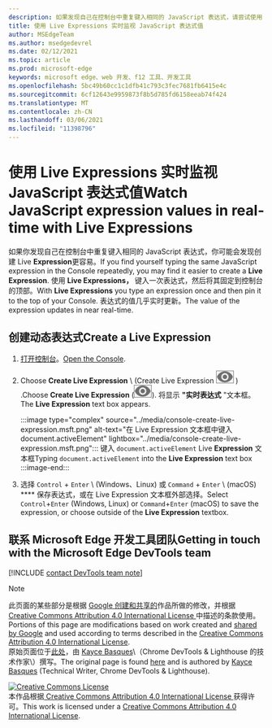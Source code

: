 ```yaml
---
description: 如果发现自己在控制台中重复键入相同的 JavaScript 表达式，请尝试使用 Live Expressions。
title: 使用 Live Expressions 实时监视 JavaScript 表达式值
author: MSEdgeTeam
ms.author: msedgedevrel
ms.date: 02/12/2021
ms.topic: article
ms.prod: microsoft-edge
keywords: microsoft edge、web 开发、f12 工具、开发工具
ms.openlocfilehash: 5bc49b60cc1c1dfb41c793c3fec7681fb6415e4c
ms.sourcegitcommit: 6cf12643e9959873f8b5d785fd6158eeab74f424
ms.translationtype: MT
ms.contentlocale: zh-CN
ms.lasthandoff: 03/06/2021
ms.locfileid: "11398796"
---
```

<!-- Copyright Kayce Basques 

   Licensed under the Apache License, Version 2.0 (the "License");
   you may not use this file except in compliance with the License.
   You may obtain a copy of the License at

       https://www.apache.org/licenses/LICENSE-2.0

   Unless required by applicable law or agreed to in writing, software
   distributed under the License is distributed on an "AS IS" BASIS,
   WITHOUT WARRANTIES OR CONDITIONS OF ANY KIND, either express or implied.
   See the License for the specific language governing permissions and
   limitations under the License.  -->

# <a name="watch-javascript-expression-values-in-real-time-with-live-expressions"></a><span data-ttu-id="c08d5-104">使用 Live Expressions 实时监视 JavaScript 表达式值</span><span class="sxs-lookup"><span data-stu-id="c08d5-104">Watch JavaScript expression values in real-time with Live Expressions</span></span>  

<span data-ttu-id="c08d5-105">如果你发现自己在控制台中重复键入相同的 JavaScript 表达式，你可能会发现创建 Live **Expression**更容易。</span><span class="sxs-lookup"><span data-stu-id="c08d5-105">If you find yourself typing the same JavaScript expression in the Console repeatedly, you may find it easier to create a **Live Expression**.</span></span>  <span data-ttu-id="c08d5-106">使用 **Live Expressions，** 键入一次表达式，然后将其固定到控制台的顶部。</span><span class="sxs-lookup"><span data-stu-id="c08d5-106">With **Live Expressions** you type an expression once and then pin it to the top of your Console.</span></span>  <span data-ttu-id="c08d5-107">表达式的值几乎实时更新。</span><span class="sxs-lookup"><span data-stu-id="c08d5-107">The value of the expression updates in near real-time.</span></span>  

## <a name="create-a-live-expression"></a><span data-ttu-id="c08d5-108">创建动态表达式</span><span class="sxs-lookup"><span data-stu-id="c08d5-108">Create a Live Expression</span></span>  

1.  <span data-ttu-id="c08d5-109">[打开控制台][DevToolsConsoleReferenceOpenConsole]。</span><span class="sxs-lookup"><span data-stu-id="c08d5-109">[Open the Console][DevToolsConsoleReferenceOpenConsole].</span></span>  
1.  <span data-ttu-id="c08d5-110">Choose **Create Live Expression** \ (Create Live Expression ![ ][ImageCreateLiveExpressionIcon] \) .</span><span class="sxs-lookup"><span data-stu-id="c08d5-110">Choose **Create Live Expression** \(![Create Live Expression][ImageCreateLiveExpressionIcon]\).</span></span>  <span data-ttu-id="c08d5-111">将显示 **"实时表达式** "文本框。</span><span class="sxs-lookup"><span data-stu-id="c08d5-111">The **Live Expression** text box appears.</span></span>  
    
    :::image type="complex" source="../media/console-create-live-expression.msft.png" alt-text="在 Live Expression 文本框中键入 document.activeElement" lightbox="../media/console-create-live-expression.msft.png":::
       <span data-ttu-id="c08d5-113">键入 `document.activeElement` Live **Expression** 文本框</span><span class="sxs-lookup"><span data-stu-id="c08d5-113">Typing `document.activeElement` into the **Live Expression** text box</span></span>  
    :::image-end:::  
    
1.  <span data-ttu-id="c08d5-114">选择 `Control` + `Enter` \ (Windows、Linux\) 或 `Command` + `Enter` \ (macOS\) \*\*\*\* 保存表达式，或在 Live Expression 文本框外部选择。</span><span class="sxs-lookup"><span data-stu-id="c08d5-114">Select `Control`+`Enter` \(Windows, Linux\) or `Command`+`Enter` \(macOS\) to save the expression, or choose outside of the **Live Expression** textbox.</span></span>  

## <a name="getting-in-touch-with-the-microsoft-edge-devtools-team"></a><span data-ttu-id="c08d5-115">联系 Microsoft Edge 开发工具团队</span><span class="sxs-lookup"><span data-stu-id="c08d5-115">Getting in touch with the Microsoft Edge DevTools team</span></span>  

[!INCLUDE [contact DevTools team note](../includes/contact-devtools-team-note.md)]  

<!-- image links -->  

[ImageCreateLiveExpressionIcon]: ../media/create-live-expression-icon.msft.png  

<!-- links -->  

[DevToolsConsoleReferenceOpenConsole]: ./reference.md#open-the-console "打开控制台 - 控制台参考|Microsoft Docs"  

> [!NOTE]
> <span data-ttu-id="c08d5-117">此页面的某些部分是根据 [Google 创建和共享的][GoogleSitePolicies]作品所做的修改，并根据[ Creative Commons Attribution 4.0 International License ][CCA4IL]中描述的条款使用。</span><span class="sxs-lookup"><span data-stu-id="c08d5-117">Portions of this page are modifications based on work created and [shared by Google][GoogleSitePolicies] and used according to terms described in the [Creative Commons Attribution 4.0 International License][CCA4IL].</span></span>  
> <span data-ttu-id="c08d5-118">原始页面位于[此处](https://developers.google.com/web/tools/chrome-devtools/console/live-expressions)，由 [Kayce Basques][KayceBasques]\（Chrome DevTools \& Lighthouse 的技术作家\）撰写。</span><span class="sxs-lookup"><span data-stu-id="c08d5-118">The original page is found [here](https://developers.google.com/web/tools/chrome-devtools/console/live-expressions) and is authored by [Kayce Basques][KayceBasques] \(Technical Writer, Chrome DevTools \& Lighthouse\).</span></span>  

[![Creative Commons License][CCby4Image]][CCA4IL]  
<span data-ttu-id="c08d5-120">本作品根据[ Creative Commons Attribution 4.0 International License ][CCA4IL]获得许可。</span><span class="sxs-lookup"><span data-stu-id="c08d5-120">This work is licensed under a [Creative Commons Attribution 4.0 International License][CCA4IL].</span></span>  

[CCA4IL]: https://creativecommons.org/licenses/by/4.0  
[CCby4Image]: https://i.creativecommons.org/l/by/4.0/88x31.png  
[GoogleSitePolicies]: https://developers.google.com/terms/site-policies  
[KayceBasques]: https://developers.google.com/web/resources/contributors/kaycebasques  
